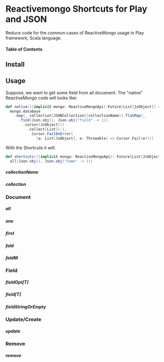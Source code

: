 # Reactivemongo Shortcuts for Play and JSON

Reduce code for the common cases of ReactiveMongo usage in Play framework, 
Scala language. 

#### Table of Contents

## Install

## Usage

Suppose, we want to get some field from all document. 
The "native" ReactiveMongo code will looks like:

```scala
def native()(implicit mongo: ReactiveMongoApi):Future[List[JsObject]] = 
  mongo.database
    .map(_.collection[JSONCollection](collectionName)).flatMap(_
      .find(Json.obj(), Json.obj("field" -> 1))
        .cursor[JsObject]()
          .collect[List](-1, 
            Cursor.FailOnError(
              (a: List[JsObject], e: Throwable) => Cursor.Fail(e))))
```

With the Shortcuts it will:

```scala
def shortcuts()(implicit mongo: ReactiveMongoApi): Future[List[JsObject]] = 
  all(Json.obj(), Json.obj("name" -> 1))
```

##### collectionName

##### collection

### Document

##### all

##### one

##### first

##### fold

##### foldM

### Field

##### fieldOpt[T]

##### field[T]

##### fieldStringOrEmpty

### Update/Create

##### update

### Remove

##### remove
